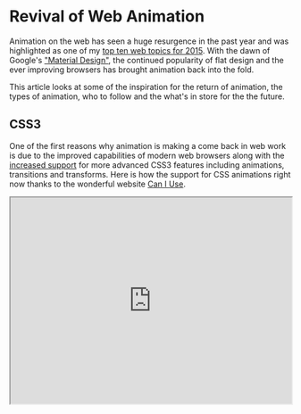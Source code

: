 Revival of Web Animation
========================

Animation on the web has seen a huge resurgence in the past year and was highlighted as one of my [top ten web topics for 2015](http://www.accessadvertising.co.uk/blog/2015/01/top-ten-web-topics-2015). With the dawn of Google's ["Material Design"](http://www.google.co.uk/design/), the continued popularity of flat design and the ever improving browsers has brought animation back into the fold.

This article looks at some of the inspiration for the return of animation, the types of animation, who to follow and the what's in store for the the future.

## CSS3

One of the first reasons why animation is making a come back in web work is due to the improved capabilities of modern web browsers along with the [increased support](http://caniuse.com/#feat=css-animation,css-transitions,transforms2d) for more advanced CSS3 features including animations, transitions and transforms. Here is how the support for CSS animations right now thanks to the wonderful website [Can I Use](http://caniuse.com/#feat=css-animation).

<iframe style="height: 370px; width: 100%;" src="http://caniuse.com/css-animation/embed/"></iframe>

